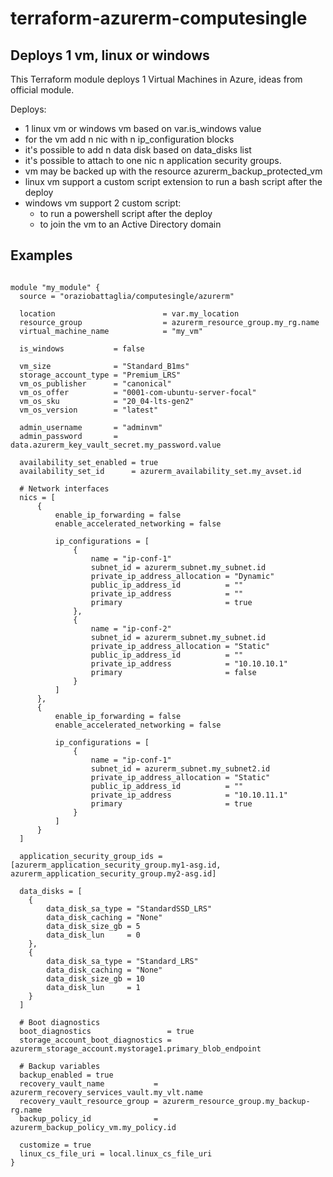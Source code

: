 # terraform-azurerm-computesingle

## Deploys 1 vm, linux or windows

This Terraform module deploys 1 Virtual Machines in Azure, ideas from official module.

Deploys:
 - 1 linux vm or windows vm based on var.is_windows value
 - for the vm add n nic with n ip_configuration blocks
 - it's possible to add n data disk based on data_disks list
 - it's possible to attach to one nic n application security groups.
 - vm may be backed up with the resource azurerm_backup_protected_vm
 - linux vm support a custom script extension to run a bash script after the deploy
 - windows vm support 2 custom script:
   - to run a powershell script after the deploy
   - to join the vm to an Active Directory domain

## Examples

```hcl

module "my_module" {
  source = "oraziobattaglia/computesingle/azurerm"

  location                        = var.my_location
  resource_group                  = azurerm_resource_group.my_rg.name
  virtual_machine_name            = "my_vm"

  is_windows           = false

  vm_size              = "Standard_B1ms"
  storage_account_type = "Premium_LRS"
  vm_os_publisher      = "canonical"
  vm_os_offer          = "0001-com-ubuntu-server-focal"
  vm_os_sku            = "20_04-lts-gen2"
  vm_os_version        = "latest"

  admin_username       = "adminvm"
  admin_password       = data.azurerm_key_vault_secret.my_password.value

  availability_set_enabled = true
  availability_set_id      = azurerm_availability_set.my_avset.id

  # Network interfaces
  nics = [
      { 
          enable_ip_forwarding = false
          enable_accelerated_networking = false

          ip_configurations = [
              {
                  name = "ip-conf-1"
                  subnet_id = azurerm_subnet.my_subnet.id
                  private_ip_address_allocation = "Dynamic"
                  public_ip_address_id          = ""
                  private_ip_address            = ""
                  primary                       = true
              },
              {
                  name = "ip-conf-2"
                  subnet_id = azurerm_subnet.my_subnet.id
                  private_ip_address_allocation = "Static"
                  public_ip_address_id          = ""
                  private_ip_address            = "10.10.10.1"
                  primary                       = false
              }
          ]
      },
      { 
          enable_ip_forwarding = false
          enable_accelerated_networking = false

          ip_configurations = [
              {
                  name = "ip-conf-1"
                  subnet_id = azurerm_subnet.my_subnet2.id
                  private_ip_address_allocation = "Static"
                  public_ip_address_id          = ""
                  private_ip_address            = "10.10.11.1"
                  primary                       = true
              }
          ]
      }
  ]

  application_security_group_ids = [azurerm_application_security_group.my1-asg.id, azurerm_application_security_group.my2-asg.id]

  data_disks = [
    {
        data_disk_sa_type = "StandardSSD_LRS"
        data_disk_caching = "None"
        data_disk_size_gb = 5
        data_disk_lun     = 0
    },
    {
        data_disk_sa_type = "Standard_LRS"
        data_disk_caching = "None"
        data_disk_size_gb = 10
        data_disk_lun     = 1
    }
  ]

  # Boot diagnostics
  boot_diagnostics                 = true
  storage_account_boot_diagnostics = azurerm_storage_account.mystorage1.primary_blob_endpoint

  # Backup variables
  backup_enabled = true
  recovery_vault_name           = azurerm_recovery_services_vault.my_vlt.name
  recovery_vault_resource_group = azurerm_resource_group.my_backup-rg.name
  backup_policy_id              = azurerm_backup_policy_vm.my_policy.id

  customize = true
  linux_cs_file_uri = local.linux_cs_file_uri  
}

```
